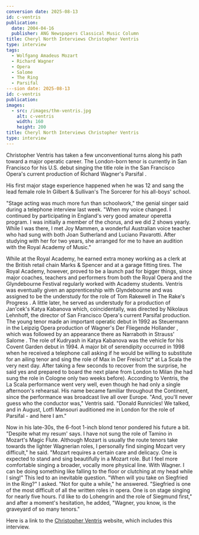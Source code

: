 ```yaml
---
conversion date: 2025-08-13
id: c-ventris
publication:
  date: 2004-04-16
  publisher: ANG Newspapers Classical Music Column
title: Cheryl North Interviews Christopher Ventris
type: interview
tags:
  - Wolfgang Amadeus Mozart
  - Richard Wagner
  - Opera
  - Salome
  - The Ring
  - Parsifal
---sion date: 2025-08-13
id: c-ventris
publication:
images:
  - src: /images/thm-ventris.jpg
    alt: c-ventris
    width: 160
    height: 200
title: Cheryl North Interviews Christopher Ventris
type: interview
---
```

Christopher Ventris has taken a few unconventional turns along his path
toward a major operatic career. The London-born tenor is currently in San Francisco for his U.S. debut singing the title role in the San Francisco
Opera's current production of Richard Wagner's Parsifal .

His first major stage experience happened when he was 12 and sang the lead female role In Gilbert & Sullivan's The Sorcerer for his all-boys' school.

"Stage acting was much more fun than schoolwork," the genial singer said during a telephone interview last week. "When my voice changed. I continued by participating in England's very good amateur operetta program. I was initially a member of the chorus, and we did 2 shows yearly. While I was there, I met Joy Mammen, a wonderful Australian voice teacher who had sung with both Joan Sutherland and Luciano Pavarotti. After studying with her for two years, she arranged for me to have an audition with the Royal Academy of Music."

While at the Royal Academy, he earned extra money working as a clerk at the
British retail chain Marks & Spencer and at a garage fitting tires. The Royal
Academy, however, proved to be a launch pad for bigger things, since major
coaches, teachers and performers from both the Royal Opera and the Glyndebourne
Festival regularly worked with Academy students. Ventris was eventually given
an apprenticeship with Glyndebourne and was assigned to be the understudy for
the role of Tom Rakewell in The Rake's Progress . A little later, he served as understudy for a production of Jan'cek's Katya Kabanova which, coincidentally, was directed by Nikolaus Lehnhoff, the director of San Francisco Opera's current Parsifal production. The young tenor made an important operatic debut in 1992 as Steuermann in the Leipzig Opera production of Wagner's Der Fliegende Hollander , which was followed by an appearance there as Narraboth in Strauss' Salome . The role of Kudryash in Katya Kabanova was the vehicle for his Covent
Garden debut in 1994.
A major bit of serendipity occurred in 1998 when he
received a telephone call asking if he would be willing to substitute for an
ailing tenor and sing the role of Max in Der Freisch'tz\* at La Scala the very next day. After taking a few seconds to recover from the surprise, he said yes and prepared to board the next plane from London to Milan (he had sung the
role in Cologne only two weeks before). According to Ventris, the La Scala
performance went very well, even though he had only a single afternoon's
rehearsal. His name became familiar throughout the Continent, since the
performance was broadcast live all over Europe. "And, you'll never guess who
the conductor was," Ventris said. "Donald Runnicles! We talked, and in August,
Lotfi Mansouri auditioned me in London for the role of Parsifal - and here I
am."

Now in his late-30s, the 6-foot 1-inch blond tenor pondered his future
a bit. "Despite what my resum' says. I have not sung the role of Tamino in
Mozart's Magic Flute. Although Mozart is usually the route tenors take towards
the lighter Wagnerian roles, I personally find singing Mozart very difficult,"
he said. "Mozart requires a certain care and delicacy. One is expected to stand
and sing beautifully in a Mozart role. But I feel more comfortable singing a
broader, vocally more physical line. With Wagner. I can be doing something like
falling to the floor or clutching at my head while I sing!" This led to an
inevitable question. "When will you take on Siegfried in the Ring?" I asked.
"Not for quite a while," he answered. "Siegfried is one of the most difficult
of all the written roles in opera. One is on stage singing for nearly five
hours. I'd like to do Lohengrin and the role of Siegmund first," and after a
moment's hesitation, he added, "Wagner, you know, is the graveyard of so many
tenors."

Here is a link to the
[ Christopher
Ventris](http://www.christopherventris.com) website, which includes this interview.
